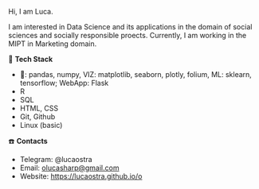 Hi, I am Luca.

I am interested in Data Science and its applications in the domain of social sciences and socially responsible proects. Currently, I am working in the MIPT in Marketing domain.

📜 **Tech Stack**
* 🐍: pandas, numpy, VIZ: matplotlib, seaborn, plotly, folium, ML: sklearn, tensorflow; WebApp: Flask 
* R
* SQL
* HTML, CSS
* Git, Github
* Linux (basic)

☎️ **Contacts**
* Telegram: @lucaostra
* Email: olucasharp@gmail.com
* Website: https://lucaostra.github.io/o
